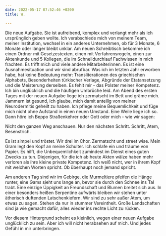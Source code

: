 ```yaml
---
date: 2022-05-17 07:52:46 +0200
title: W.

---
```


Die neue Aufgabe. Sie ist aufreibend, komplex und verlangt mehr als ich ursprünglich geben wollte. Ich verabschiede mich von meinem Team, meiner Institution, wechsel in ein anderes Unternehmen, ob für 3 Monate, 6 Monate oder länger bleibt unklar. Am neuen Schreibtisch bekomme ich einen Ordner mit Gesetzestexten, einen mit Verfahrensregeln, einen zur Aktenkunde und 5 Kollegen, die im Schnelldurchlauf Fachwissen in mich frachten. Es trifft mich und viele andere Mitarbeiterinnen. Es ist eine Ausnahmesituation und wir sind abrufbar. Was ich im letzten Jahr erworben habe, hat keine Bedeutung mehr: Transliterationen des griechischen Alphabets, Besonderheiten türkischer Verlage, Abgründe der Etatansetzung und die Meisterung derselben. Es fehlt mir - das Polster meiner Kompetenz. Ich bin unglücklich und die häufigen Umbrüche leid. Am Abend des ersten Tages mit der neuen Aufgabe liege ich zermatscht im Bett und gräme mich. Jammern ist gesund, ich glaube, mich damit anteilig von meiner Neurodermitis geheilt zu haben. Ich pflege meine Bequemlichkeit und füge mich nicht ohne Aufstand in einen neuen Umstand. Eine Weile liege ich so. Dann höre ich Beppo Straßenkehrer  oder Gott oder mich - wie wir sagen:

Nicht den ganzen Weg anschauen. Nur den nächsten Schritt.          Schritt, Atem, Besenstrich.

Es ist simpel und tröstet. Wir drei im Chor. Zermatscht und street wise. Mein Gram legt den Kopf an meine Schulter. Ich schlafe ein und träume von Papier. Es hilft, die Unbequemlichkeit zumindest im Dienst eines guten Zwecks zu tun. Diejenigen, für die ich ab heute Akten wälze haben mehr verloren als ihre kleine private Kompetenz. Ich weiß nicht, wer in ihrem Kopf mit welchen Worten spricht. Ob überhaupt noch jemand spricht.

Am anderen Tag sind wir im Gebirge, die Murmeltiere pfeifen die Hänge runter, eine Gams sieht uns lange an, bevor sie durch den Schnee ins Tal trabt. Eine einzige Üppigkeit an Freundschaft und Blumen breitet sich aus. In einer besonders heißen Serpentine aufwärts bleiben wir stehen unter ätherisch duftenden Latschenkiefern. Wir sind zu sehr außer Atem, um etwas zu sagen. Stehen da nur in stummer Vereintheit. Große Landschaften sind ja wie gemacht dafür, alles wieder ins rechte Licht zu rücken.

Vor diesem Hintergrund scheint es kleinlich, wegen einer neuen Aufgabe unglücklich zu sein. Aber ich will nicht herabsehen auf mich. Und jedes Gefühl in mir unterbringen. 